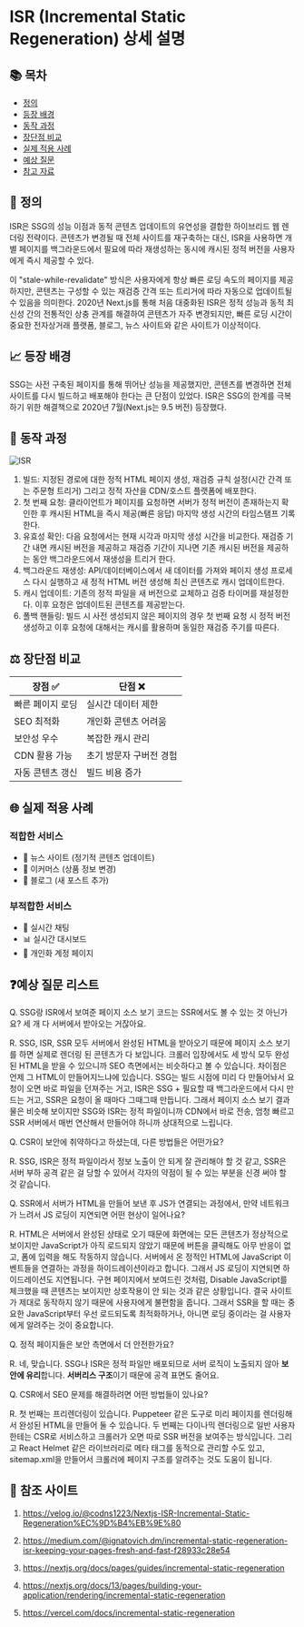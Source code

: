 # ISR (Incremental Static Regeneration) 상세 설명

## 📚 목차
- [정의](#정의)
- [등장 배경](#등장-배경)  
- [동작 과정](#동작-과정)
- [장단점 비교](#장단점-비교)
- [실제 적용 사례](#실제-적용-사례)
- [예상 질문](#예상-질문-리스트)
- [참고 자료](#참조-사이트)

## 🎯 정의 
ISR은 SSG의 성능 이점과 동적 콘텐츠 업데이트의 유연성을 결합한 하이브리드 웹 렌더링 전략이다. 콘텐츠가 변경될 때 전체 사이트를 재구축하는 대신, ISR을 사용하면 개별 페이지를 백그라운드에서 필요에 따라 재생성하는 동시에 캐시된 정적 버전을 사용자에게 즉시 제공할 수 있다. 

이 "stale-while-revalidate" 방식은 사용자에게 항상 빠른 로딩 속도의 페이지를 제공하지만, 콘텐츠는 구성할 수 있는 재검증 간격 또는 트리거에 따라 자동으로 업데이트될 수 있음을 의미한다. 2020년 Next.js를 통해 처음 대중화된 ISR은 정적 성능과 동적 최신성 간의 전통적인 상충 관계를 해결하여 콘텐츠가 자주 변경되지만, 빠른 로딩 시간이 중요한 전자상거래 플랫폼, 블로그, 뉴스 사이트와 같은 사이트가 이상적이다.

## 📈 등장 배경

SSG는 사전 구축된 페이지를 통해 뛰어난 성능을 제공했지만, 콘텐츠를 변경하면 전체 사이트를 다시 빌드하고 배포해야 한다는 큰 단점이 있었다. ISR은 SSG의 한계를 극복하기 위한 해결책으로 2020년 7월(Next.js는 9.5 버전) 등장했다. 

## 🔄 동작 과정

![ISR](https://blog.kakaocdn.net/dna/bApTpt/btrPRd3X5nX/AAAAAAAAAAAAAAAAAAAAAI-0wUSgs6GBRSruPR9T1UJt3ucCNR7sBaxvCcZac3ys/img.png?credential=yqXZFxpELC7KVnFOS48ylbz2pIh7yKj8&expires=1753973999&allow_ip=&allow_referer=&signature=g8YmgQgVneke8KJZJVv87qZ%2BD0M%3D)

1. 빌드: 지정된 경로에 대한 정적 HTML 페이지 생성, 재검증 규칙 설정(시간 간격 또는 주문형 트리거) 그리고 정적 자산을 CDN/호스트 플랫폼에 배포한다.
2. 첫 번째 요청: 클라이언트가 페이지를 요청하면 서버가 정적 버전이 존재하는지 확인한 후 캐시된 HTML을 즉시 제공(빠른 응답) 마지막 생성 시간의 타임스탬프 기록한다.
3. 유효성 확인: 다음 요청에서는 현재 시각과 마지막 생성 시간을 비교한다. 재검증 기간 내면 캐시된 버전을 제공하고 재검증 기간이 지나면 기존 캐시된 버전을 제공하는 동안 백그라운드에서 재생성을 트리거 한다.
4. 백그라운드 재생성: API/데이터베이스에서 새 데이터를 가져와 페이지 생성 프로세스 다시 실행하고 새 정적 HTML 버전 생성해 최신 콘텐츠로 캐시 업데이트한다.
5. 캐시 업데이트: 기존의 정적 파일을 새 버전으로 교체하고 검증 타이머를 재설정한다. 이후 요청은 업데이트된 콘텐츠를 제공받는다.
6. 폴백 핸들링: 빌드 시 사전 생성되지 않은 페이지의 경우 첫 번째 요청 시 정적 버전 생성하고 이후 요청에 대해서는 캐시를 활용하며 동일한 재검증 주기를 따른다.

## ⚖️ 장단점 비교

| 장점 ✅ | 단점 ❌ |
|---------|---------|
| 빠른 페이지 로딩 | 실시간 데이터 제한 |
| SEO 최적화 | 개인화 콘텐츠 어려움 |
| 보안성 우수 | 복잡한 캐시 관리 |
| CDN 활용 가능 | 초기 방문자 구버전 경험 |
| 자동 콘텐츠 갱신 | 빌드 비용 증가 |

## 🌐 실제 적용 사례

### 적합한 서비스
- 📰 뉴스 사이트 (정기적 콘텐츠 업데이트)
- 🛒 이커머스 (상품 정보 변경)
- 📝 블로그 (새 포스트 추가)

### 부적합한 서비스  
- 💬 실시간 채팅
- 📊 실시간 대시보드
- 🔐 개인화 계정 페이지

## ❓예상 질문 리스트
Q. SSG랑 ISR에서 보여준 페이지 소스 보기 코드는 SSR에서도 볼 수 있는 것 아닌가요? 세 개 다 서버에서 받아오는 거잖아요.

R. SSG, ISR, SSR 모두 서버에서 완성된 HTML을 받아오기 때문에 페이지 소스 보기를 하면 실제로 렌더링 된 콘텐츠가 다 보입니다. 크롤러 입장에서도 세 방식 모두 완성된 HTML을 받을 수 있으니까 SEO 측면에서는 비슷하다고 볼 수 있습니다. 차이점은 언제 그 HTML이 만들어지느냐에 있습니다. SSG는 빌드 시점에 미리 다 만들어놔서 요청이 오면 바로 파일을 던져주는 거고, ISR은 SSG + 필요할 때 백그라운드에서 다시 만드는 거고, SSR은 요청이 올 때마다 그때그때 만듭니다. 그래서 페이지 소스 보기 결과물은 비슷해 보이지만 SSG와 ISR는 정적 파일이니까 CDN에서 바로 전송, 엄청 빠르고 SSR 서버에서 매번 연산해서 만들어야 하니까 상대적으로 느립니다.

Q. CSR이 보안에 취약하다고 하셨는데, 다른 방법들은 어떤가요?

R. SSG, ISR은 정적 파일이라서 정보 노출이 안 되게 잘 관리해야 할 것 같고, SSR은 서버 부하 공격 같은 걸 당할 수 있어서 각자의 약점이 될 수 있는 부분을 신경 써야 할 것 같습니다.

Q. SSR에서 서버가 HTML을 만들어 보낸 후 JS가 연결되는 과정에서, 만약 네트워크가 느려서 JS 로딩이 지연되면 어떤 현상이 일어나요?

R. HTML은 서버에서 완성된 상태로 오기 때문에 화면에는 모든 콘텐츠가 정상적으로 보이지만 JavaScript가 아직 로드되지 않았기 때문에 버튼을 클릭해도 아무 반응이 없고, 폼에 입력을 해도 작동하지 않습니다. 서버에서 온 정적인 HTML에 JavaScript 이벤트들을 연결하는 과정을 하이드레이션이라고 합니다. 그래서 JS 로딩이 지연되면 하이드레이션도 지연됩니다. 구현 페이지에서 보여드린 것처럼, Disable JavaScript를 체크했을 때 콘텐츠는 보이지만 상호작용이 안 되는 것과 같은 상황입니다. 결국 사이트가 제대로 동작하지 않기 때문에 사용자에게 불편함을 줍니다. 그래서 SSR을 할 때는 중요한 JavaScript부터 우선 로드되도록 최적화하거나, 아니면 로딩 중이라는 걸 사용자에게 알려주는 것이 중요합니다.

Q. 정적 페이지들은 보안 측면에서 더 안전한가요?

R. 네, 맞습니다. SSG나 ISR은 정적 파일만 배포되므로 서버 로직이 노출되지 않아 **보안에 유리**합니다. **서버리스 구조**이기 때문에 공격 표면도 줄어요.

Q. CSR에서 SEO 문제를 해결하려면 어떤 방법들이 있나요?

R. 첫 번째는 프리렌더링이 있습니다. Puppeteer 같은 도구로 미리 페이지를 렌더링해서 완성된 HTML을 만들어 둘 수 있습니다.
두 번째는 다이나믹 렌더링으로 일반 사용자한테는 CSR로 서비스하고 크롤러가 오면 따로 SSR 버전을 보여주는 방식입니다.
그리고 React Helmet 같은 라이브러리로 메타 태그를 동적으로 관리할 수도 있고, sitemap.xml을 만들어서 크롤러에 페이지 구조를 알려주는 것도 도움이 됩니다.

## 🔗 참조 사이트 

1. https://velog.io/@codns1223/Nextjs-ISR-Incremental-Static-Regeneration%EC%9D%B4%EB%9E%80

2. https://medium.com/@ignatovich.dm/incremental-static-regeneration-isr-keeping-your-pages-fresh-and-fast-f28933c28e54

3. https://nextjs.org/docs/pages/guides/incremental-static-regeneration 

4. https://nextjs.org/docs/13/pages/building-your-application/rendering/incremental-static-regeneration

5. https://vercel.com/docs/incremental-static-regeneration

